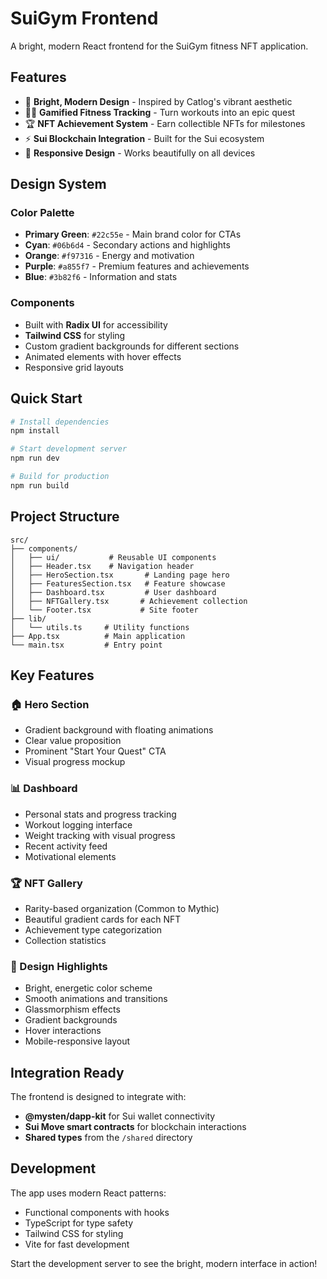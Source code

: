 # SuiGym Frontend

A bright, modern React frontend for the SuiGym fitness NFT application.

## Features

- 🎨 **Bright, Modern Design** - Inspired by Catlog's vibrant aesthetic
- 🏋️‍♂️ **Gamified Fitness Tracking** - Turn workouts into an epic quest
- 🏆 **NFT Achievement System** - Earn collectible NFTs for milestones
- ⚡ **Sui Blockchain Integration** - Built for the Sui ecosystem
- 📱 **Responsive Design** - Works beautifully on all devices

## Design System

### Color Palette
- **Primary Green**: `#22c55e` - Main brand color for CTAs
- **Cyan**: `#06b6d4` - Secondary actions and highlights  
- **Orange**: `#f97316` - Energy and motivation
- **Purple**: `#a855f7` - Premium features and achievements
- **Blue**: `#3b82f6` - Information and stats

### Components
- Built with **Radix UI** for accessibility
- **Tailwind CSS** for styling
- Custom gradient backgrounds for different sections
- Animated elements with hover effects
- Responsive grid layouts

## Quick Start

```bash
# Install dependencies
npm install

# Start development server
npm run dev

# Build for production
npm run build
```

## Project Structure

```
src/
├── components/
│   ├── ui/           # Reusable UI components
│   ├── Header.tsx    # Navigation header
│   ├── HeroSection.tsx       # Landing page hero
│   ├── FeaturesSection.tsx   # Feature showcase
│   ├── Dashboard.tsx         # User dashboard
│   ├── NFTGallery.tsx       # Achievement collection
│   └── Footer.tsx           # Site footer
├── lib/
│   └── utils.ts     # Utility functions
├── App.tsx          # Main application
└── main.tsx         # Entry point
```

## Key Features

### 🏠 Hero Section
- Gradient background with floating animations
- Clear value proposition
- Prominent "Start Your Quest" CTA
- Visual progress mockup

### 📊 Dashboard
- Personal stats and progress tracking
- Workout logging interface
- Weight tracking with visual progress
- Recent activity feed
- Motivational elements

### 🏆 NFT Gallery
- Rarity-based organization (Common to Mythic)
- Beautiful gradient cards for each NFT
- Achievement type categorization
- Collection statistics

### 🎨 Design Highlights
- Bright, energetic color scheme
- Smooth animations and transitions
- Glassmorphism effects
- Gradient backgrounds
- Hover interactions
- Mobile-responsive layout

## Integration Ready

The frontend is designed to integrate with:
- **@mysten/dapp-kit** for Sui wallet connectivity
- **Sui Move smart contracts** for blockchain interactions
- **Shared types** from the `/shared` directory

## Development

The app uses modern React patterns:
- Functional components with hooks
- TypeScript for type safety
- Tailwind CSS for styling
- Vite for fast development

Start the development server to see the bright, modern interface in action!